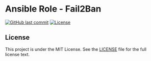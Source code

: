 # Ansible Role - Fail2Ban

[![GitHub last commit](https://img.shields.io/github/last-commit/ursinn-ansible/role-fail2ban?logo=github&style=for-the-badge)](https://github.com/ursinn-ansible/role-fail2ban/commits)
[![License](https://img.shields.io/github/license/ursinn-ansible/role-fail2ban?style=for-the-badge)](https://github.com/ursinn-ansible/role-fail2ban/blob/main/LICENSE)

## License

This project is under the MIT License. See the [LICENSE](https://github.com/ursinn-ansible/role-fail2ban/blob/main/LICENSE) file for the full license text.
